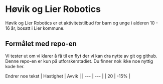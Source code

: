 # Høvik og Lier Robotics
Høvik og Lier Robotics er et aktivitetstilbud for barn og unge i alderen 10 - 16 år, bosatt i Lier kommune.

## Formålet med repo-en
Vi tester ut om vi klarer å få til en flyt der vi kan dra nytte av git og github. Denne repo-en er kun på utforskerstadiet. Du finner nok ikke noe nyttig kode her.

Endrer noe tekst
| Hastighet | Avvik     |
| ---       | ---       |
| 20        | -15%      |